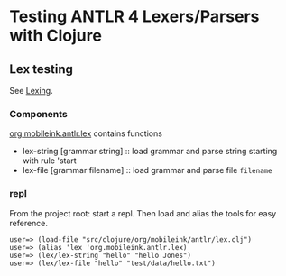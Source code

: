 # Testing ANTLR 4 Lexers/Parsers with Clojure

## Lex testing

See [Lexing](lexing.md).

### Components

[org.mobileink.antlr.lex](../src/clojure/org/mobileink/antlr/lex.clj) contains functions

* lex-string [grammar string] :: load grammar and parse string starting with rule 'start
* lex-file   [grammar filename] :: load grammar and parse file `filename`

### repl

From the project root: start a repl.  Then load and alias the tools for
easy reference.

```
user=> (load-file "src/clojure/org/mobileink/antlr/lex.clj")
user=> (alias 'lex 'org.mobileink.antlr.lex)
user=> (lex/lex-string "hello" "hello Jones")
user=> (lex/lex-file "hello" "test/data/hello.txt")
```

